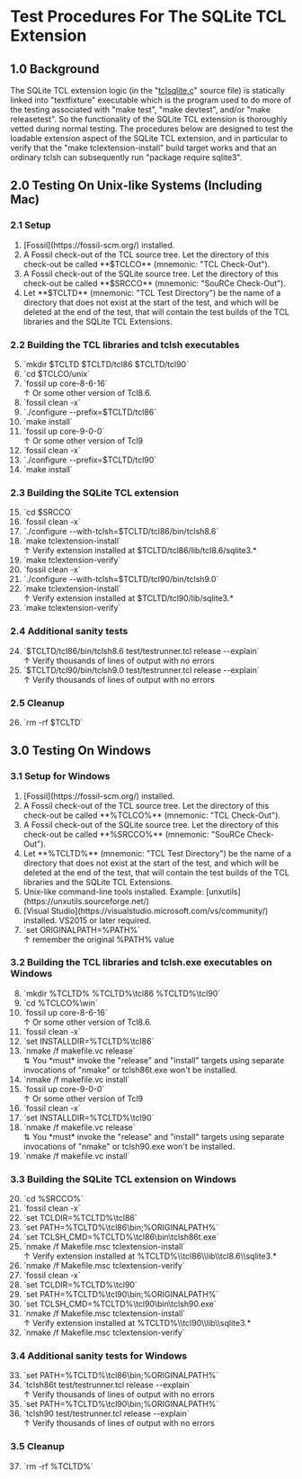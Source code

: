 # Test Procedures For The SQLite TCL Extension

## 1.0 Background

The SQLite TCL extension logic (in the 
"[tclsqlite.c](/file/src/tclsqlite.c)" source
file) is statically linked into "textfixture" executable
which is the program used to do more of the testing
associated with "make test", "make devtest", and/or
"make releasetest".  So the functionality of the SQLite
TCL extension is thoroughly vetted during normal testing.  The
procedures below are designed to test the loadable extension
aspect of the SQLite TCL extension, and in particular to verify
that the "make tclextension-install" build target works and that
an ordinary tclsh can subsequently run "package require sqlite3".

## 2.0 Testing On Unix-like Systems (Including Mac)

###  2.1 Setup

<ol type="1">
<li value="1"> 
    [Fossil](https://fossil-scm.org/) installed.
<li>
    A Fossil check-out of the TCL source tree.  Let the directory
    of this check-out be called **$TCLCO** (mnemonic: "TCL Check-Out").
<li>
    A Fossil check-out of the SQLite source tree.  Let the directory
    of this check-out be called **$SRCCO** (mnemonic: "SouRCe Check-Out").
<li>
    Let **$TCLTD** (mnemonic: "TCL Test Directory") be the name of a directory
    that does not exist at the start of the test, and which will be 
    deleted at the end of the test, that will contain the test builds
    of the TCL libraries and the SQLite TCL Extensions.
</ol>

### 2.2 Building the TCL libraries and tclsh executables

<ol type="1">
<li value="5">  `mkdir $TCLTD $TCLTD/tcl86 $TCLTD/tcl90`
<li>  `cd $TCLCO/unix`
<li>  `fossil up core-8-6-16` <br>
      &uarr; Or some other version of Tcl8.6.
<li>  `fossil clean -x`
<li>  `./configure --prefix=$TCLTD/tcl86`
<li>  `make install`
<li>  `fossil up core-9-0-0` <br>
      &uarr; Or some other version of Tcl9
<li>  `fossil clean -x`
<li>  `./configure --prefix=$TCLTD/tcl90`
<li>  `make install`
</ol>

### 2.3 Building the SQLite TCL extension

<ol type="1">
<li value="15"> `cd $SRCCO`
<li> `fossil clean -x`
<li> `./configure --with-tclsh=$TCLTD/tcl86/bin/tclsh8.6`
<li> `make tclextension-install` <br>
     &uarr; Verify extension installed at $TCLTD/tcl86/lib/tcl8.6/sqlite3.*
<li> `make tclextension-verify`
<li> `fossil clean -x`
<li> `./configure --with-tclsh=$TCLTD/tcl90/bin/tclsh9.0`
<li> `make tclextension-install` <br>
     &uarr; Verify extension installed at $TCLTD/tcl90/lib/sqlite3.*
<li> `make tclextension-verify`
</ol>

### 2.4 Additional sanity tests

<ol type="1">
<li value="24"> 
     `$TCLTD/tcl86/bin/tclsh8.6 test/testrunner.tcl release --explain` <br>
     &uarr; Verify thousands of lines of output with no errors
<li> `$TCLTD/tcl90/bin/tclsh9.0 test/testrunner.tcl release --explain` <br>
     &uarr; Verify thousands of lines of output with no errors
</ol>

### 2.5 Cleanup

<ol type="1">
<li value="26"> `rm -rf $TCLTD`
</ol>

## 3.0 Testing On Windows

###  3.1 Setup for Windows

<ol type="1">
<li value="1"> 
    [Fossil](https://fossil-scm.org/) installed.
<li>
    A Fossil check-out of the TCL source tree.  Let the directory
    of this check-out be called **%TCLCO%** (mnemonic: "TCL Check-Out").
<li>
    A Fossil check-out of the SQLite source tree.  Let the directory
    of this check-out be called **%SRCCO%** (mnemonic: "SouRCe Check-Out").
<li>
    Let **%TCLTD%** (mnemonic: "TCL Test Directory") be the name of a directory
    that does not exist at the start of the test, and which will be 
    deleted at the end of the test, that will contain the test builds
    of the TCL libraries and the SQLite TCL Extensions.
<li>
    Unix-like command-line tools installed.  Example:
    [unxutils](https://unxutils.sourceforge.net/)
<li> [Visual Studio](https://visualstudio.microsoft.com/vs/community/)
     installed.  VS2015 or later required.
<li> `set ORIGINALPATH=%PATH%` <br>
     &uarr; remember the original %PATH% value
</ol>

### 3.2 Building the TCL libraries and tclsh.exe executables on Windows

<ol type="1">
<li value="8">  `mkdir %TCLTD% %TCLTD%\tcl86 %TCLTD%\tcl90`
<li>  `cd %TCLCO%\win`
<li>  `fossil up core-8-6-16` <br>
      &uarr; Or some other version of Tcl8.6.
<li>  `fossil clean -x`
<li>  `set INSTALLDIR=%TCLTD%\tcl86`
<li>  `nmake /f makefile.vc release` <br>
      &udarr; You *must* invoke the "release" and "install" targets
      using separate invocations of "nmake" or tclsh86t.exe won't be
      installed.
<li>  `nmake /f makefile.vc install`
<li>  `fossil up core-9-0-0` <br>
      &uarr; Or some other version of Tcl9
<li>  `fossil clean -x`
<li>  `set INSTALLDIR=%TCLTD%\tcl90`
<li>  `nmake /f makefile.vc release` <br>
      &udarr; You *must* invoke the "release" and "install" targets
      using separate invocations of "nmake" or tclsh90.exe won't be
      installed.
<li>  `nmake /f makefile.vc install`
</ol>

### 3.3 Building the SQLite TCL extension on Windows

<ol type="1">
<li value="20"> `cd %SRCCO%`
<li> `fossil clean -x`
<li> `set TCLDIR=%TCLTD%\tcl86`
<li> `set PATH=%TCLTD%\tcl86\bin;%ORIGINALPATH%`
<li> `set TCLSH_CMD=%TCLTD%\tcl86\bin\tclsh86t.exe`
<li> `nmake /f Makefile.msc tclextension-install` <br>
     &uarr; Verify extension installed at %TCLTD%\\tcl86\\lib\\tcl8.6\\sqlite3.*
<li> `nmake /f Makefile.msc tclextension-verify`
<li> `fossil clean -x`
<li> `set TCLDIR=%TCLTD%\tcl90`
<li> `set PATH=%TCLTD%\tcl90\bin;%ORIGINALPATH%`
<li> `set TCLSH_CMD=%TCLTD%\tcl90\bin\tclsh90.exe`
<li> `nmake /f Makefile.msc tclextension-install` <br>
     &uarr; Verify extension installed at %TCLTD%\\tcl90\\lib\\sqlite3.*
<li> `nmake /f Makefile.msc tclextension-verify`
</ol>

### 3.4 Additional sanity tests for Windows

<ol type="1">
<li value="33">
   `set PATH=%TCLTD%\tcl86\bin;%ORIGINALPATH%`
<li>`tclsh86t test/testrunner.tcl release --explain` <br>
     &uarr; Verify thousands of lines of output with no errors
<li> `set PATH=%TCLTD%\tcl90\bin;%ORIGINALPATH%`
<li> `tclsh90 test/testrunner.tcl release --explain` <br>
     &uarr; Verify thousands of lines of output with no errors
</ol>

### 3.5 Cleanup

<ol type="1">
<li value="37"> `rm -rf %TCLTD%`
</ol>
